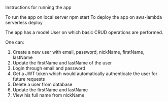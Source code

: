 Instructions for running the app  


To run the app on local server
npm start
To deploy the app on aws-lambda
serverless deploy

The app has a model User on which basic CRUD operations are performed. 

One can:
1. Create a new user with email, password, nickName, firstName, lastName
2. Update the firstName and lastName of the user
3. Login through email and password
4. Get a JWT token which would automatically authenticate the user for future requests
5. Delete a user from database
6. Update the firstName and lastName
7. View his full name from nickName